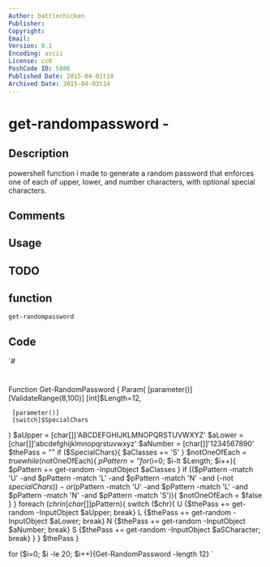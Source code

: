 ```yaml
---
Author: battlechicken
Publisher: 
Copyright: 
Email: 
Version: 0.1
Encoding: ascii
License: cc0
PoshCode ID: 5806
Published Date: 2015-04-01t18
Archived Date: 2015-04-03t14
---
```


# get-randompassword - 

## Description

powershell function i made to generate a random password that enforces one of each of upper, lower, and number characters, with optional special characters.

## Comments



## Usage



## TODO



## function

`get-randompassword`

## Code

`#
 #
 Function Get-RandomPassword {
   Param(
     [parameter()]
     [ValidateRange(8,100)]
     [int]$Length=12,
 
     [parameter()]
     [switch]$SpecialChars
 
   )
     $aUpper      = [char[]]'ABCDEFGHIJKLMNOPQRSTUVWXYZ'
     $aLower      = [char[]]'abcdefghijklmnopqrstuvwxyz'
     $aNumber     = [char[]]'1234567890'
     $thePass     = ""
     if ($SpecialChars){
         $aClasses += 'S'
     }
     $notOneOfEach = $true
     while ($notOneOfEach){
         $pPattern = ''
         for ($i=0; $i-lt $Length; $i++){
             $pPattern += get-random -InputObject $aClasses
         }
         if (($pPattern -match 'U' -and $pPattern -match 'L' -and $pPattern -match 'N' -and (-not $specialChars)) -or ($pPattern -match 'U' -and $pPattern -match 'L' -and $pPattern -match 'N' -and $pPattern -match 'S')){
             $notOneOfEach = $false
         }
     }
     foreach ($chr in [char[]]$pPattern){
         switch ($chr){
             U {$thePass += get-random -InputObject $aUpper; break}
             L {$thePass += get-random -InputObject $aLower; break}
             N {$thePass += get-random -InputObject $aNumber; break}
             S {$thePass += get-random -InputObject $aSCharacter; break}
         }
     }
     $thePass
 }
 
 for ($i=0; $i -le 20; $i++){Get-RandomPassword -length 12}
`

